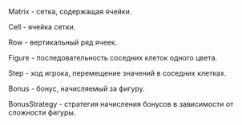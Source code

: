 Matrix - сетка, содержащая ячейки. 

Cell - ячейка сетки.

Row - вертикальный ряд ячеек. 

Figure - последовательность соседних клеток одного цвета. 

Step - ход игрока, перемещение значений в соседних клетках.

Bonus - бонус, начисляемый за фигуру. 

BonusStrategy - стратегия начисления бонусов в зависимости от сложности фигуры. 
